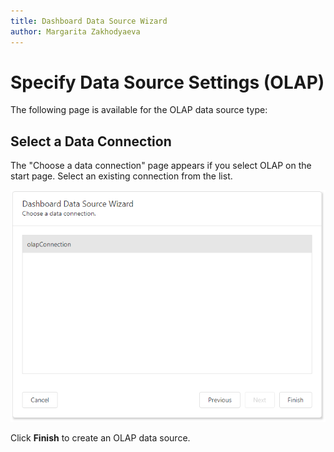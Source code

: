 ```yaml
---
title: Dashboard Data Source Wizard
author: Margarita Zakhodyaeva
---
```

# Specify Data Source Settings (OLAP)

The following page is available for the OLAP data source type: 

## Select a Data Connection
The "Choose a data connection" page appears if you select OLAP on the start page. Select an existing connection from the list.

![](../../../../images/dashboard-data-source-wizard-choose-a-connection-OLAP.png)

Click **Finish** to create an OLAP data source.